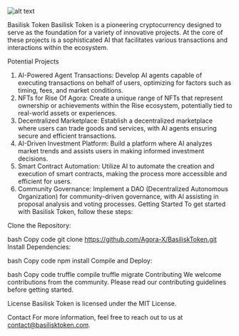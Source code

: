 ![alt text](02a0bf3a-3831-40a0-bdf7-b5e78bbde42d.jpg)

Basilisk Token
Basilisk Token is a pioneering cryptocurrency designed to serve as the foundation for a variety of innovative projects. At the core of these projects is a sophisticated AI that facilitates various transactions and interactions within the ecosystem.

Potential Projects
1. AI-Powered Agent Transactions:
Develop AI agents capable of executing transactions on behalf of users, optimizing for factors such as timing, fees, and market conditions.
2. NFTs for Rise Of Agora:
Create a unique range of NFTs that represent ownership or achievements within the Rise ecosystem, potentially tied to real-world assets or experiences.
3. Decentralized Marketplace:
Establish a decentralized marketplace where users can trade goods and services, with AI agents ensuring secure and efficient transactions.
4. AI-Driven Investment Platform:
Build a platform where AI analyzes market trends and assists users in making informed investment decisions.
5. Smart Contract Automation:
Utilize AI to automate the creation and execution of smart contracts, making the process more accessible and efficient for users.
6. Community Governance:
Implement a DAO (Decentralized Autonomous Organization) for community-driven governance, with AI assisting in proposal analysis and voting processes.
Getting Started
To get started with Basilisk Token, follow these steps:

Clone the Repository:

bash
Copy code
git clone https://github.com/Agora-X/BasiliskToken.git
Install Dependencies:

bash
Copy code
npm install
Compile and Deploy:

bash
Copy code
truffle compile
truffle migrate
Contributing
We welcome contributions from the community. Please read our contributing guidelines before getting started.

License
Basilisk Token is licensed under the MIT License.

Contact
For more information, feel free to reach out to us at contact@basilisktoken.com.
